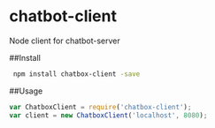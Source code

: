 # chatbot-client
Node client for chatbot-server

##Install

```bash
 npm install chatbox-client -save
```

##Usage

```javascript
var ChatboxClient = require('chatbox-client');
var client = new ChatboxClient('localhost', 8080);
```
